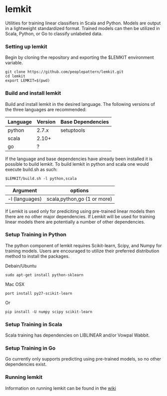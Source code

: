 lemkit
======

Utilities for training linear classifiers in Scala and Python. Models are output in a lightweight standardized format. Trained models can then be utilized in Scala, Python, or Go to classify unlabeled data.

### Setting up lemkit

Begin by cloning the repository and exporting the $LEMKIT environment variable.

    git clone https://github.com/peoplepattern/lemkit.git
    cd lemkit
    export LEMKIT=$(pwd)

### Build and install lemkit 

Build and install lemkit in the desired language. The following versions of the three languages are recommended:

Language      | Version                   | Base Dependencies |
--------------|---------------------------|-------------------|
python        |2.7.x                      |setuptools         |
scala         |2.10+                      |                   |
go            |?                          |                   |  

If the language and base dependencies have already been installed it is possible to build lemkit. To build lemkit in python and scala one would execute build.sh as such:

    $LEMKIT/build.sh -l python,scala

Argument      | options                   |
--------------|---------------------------|
-l (languages)|scala,python,go (1 or more)|


If Lemkit is used only for prediciting using pre-trained linear models then there are no other major dependencies. If Lemkit will be used for training linear models there are potentially a number of other dependencies.

### Setup Training in Python

The python component of lemkit requires Scikit-learn, Scipy, and Numpy for training models. Users are encouraged to utilize their preferred distribution method to install the packages.

Debain/Ubuntu

    sudo apt-get install python-sklearn

Mac OSX

	port install py27-scikit-learn

Or

	pip install -U numpy scipy scikit-learn

### Setup Training in Scala

Scala training has dependencies on LIBLINEAR and/or Vowpal Wabbit.

### Setup Training in Go

 Go currently only supports predicting using pre-trained models, so no other dependencies exist.

### Running lemkit

Information on running lemkit can be found in the [wiki](https://github.com/peoplepattern/lemkit/wiki)

